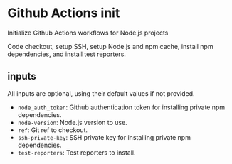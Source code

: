 # Github Actions init

Initialize Github Actions workflows for Node.js projects

Code checkout, setup SSH, setup Node.js and npm cache, install npm dependencies,
and install test reporters.

## inputs

All inputs are optional, using their default values if not provided.

- `node_auth_token`: Github authentication token for installing private npm
  dependencies.
- `node-version`: Node.js version to use.
- `ref`: Git ref to checkout.
- `ssh-private-key`: SSH private key for installing private npm dependencies.
- `test-reporters`: Test reporters to install.
